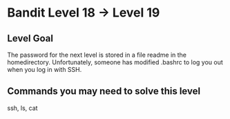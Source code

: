 # Bandit Level 18 → Level 19

## Level Goal

The password for the next level is stored in a file readme in the homedirectory. Unfortunately, someone has modified .bashrc to log you out when you log in with SSH.

## Commands you may need to solve this level

ssh, ls, cat
